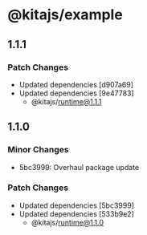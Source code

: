 # @kitajs/example

## 1.1.1

### Patch Changes

- Updated dependencies [d907a69]
- Updated dependencies [9e47783]
  - @kitajs/runtime@1.1.1

## 1.1.0

### Minor Changes

- 5bc3999: Overhaul package update

### Patch Changes

- Updated dependencies [5bc3999]
- Updated dependencies [533b9e2]
  - @kitajs/runtime@1.1.0
